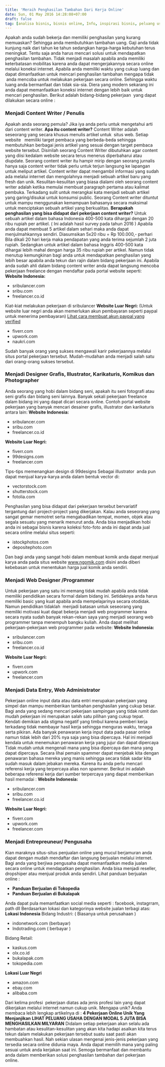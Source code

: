 ```yaml
---
title: 'Meraih Penghasilan Tambahan Dari Kerja Online'
date: Sun, 01 May 2016 14:28:08+07:00
draft: false
tag: [analisa bisnis, bisnis online, Info, inspirasi bisnis, peluang usaha, ulasan bisnis]
---
```


Apakah anda sudah bekerja dan memiliki penghasilan yang kurang memuaskan? Sehingga anda membutuhkan tambahan uang. Gaji anda tidak kunjung naik dari tahun ke tahun sedangkan harga-harga kebutuhan terus meningkat. Tentu saja anda harus mencari solusi untuk mendapatkan penghasilan tambahan. Tidak menjadi masalah apabila anda memiliki keterbatasan mobilitas karena anda dapat mengerjakannya secara online melalui koneksi internet. Apabila anda memiliki waktu yang cukup luang dan dapat dimanfaatkan untuk mencari penghasilan tambahan mengapa tidak  anda mencoba untuk melakukan pekerjaan secara online. Sehingga waktu luang anda bermanfaat dan tidak sia-sia. Diera yang modern sekarang ini anda dapat memanfaatkan koneksi internet dengan lebih baik untuk mencari penghasilan. Berikut adalah bidang-bidang pekerjaan  yang dapat dilakukan secara online :

### Menjadi Content Writer / Penulis

Apakah anda seorang pemula? Jika iya anda perlu untuk mengetahui arti dari content writer. **Apa itu content writer?** Content Writer adalah seseorang yang secara khusus menulis artikel untuk  situs web. Setiap website   memiliki target pembaca yang berbeda-beda sehingga membutuhkan berbagai jenis artikel yang sesuai dengan target pembaca website tersebut. Disinilah seorang Content Writer dibutuhkan agar content yang diisi kedalam website secara terus menerus diperbaharui atau diupdate. Seorang content writer itu hampir mirip dengan seorang jurnalis hanya saja content writer tidak perlu untuk terjun langsung ke lapangan untuk meliput artikel. Content writer dapat mengambil informasi yang sudah ada melalui internet dan mengolahnya menjadi sebuah artikel baru yang fresh dan unik. Kesulitan-kesulitan yang biasa dialami oleh seorang content writer adalah ketika memulai membuat paragraph pertama atau kalimat pembuka. Terkadang sulit untuk merangkai kata menjadi sebuah artikel yang garing/disukai untuk konsumsi public. Seorang Content writer dituntut untuk mampu menggunakan kemampuan bahasanya secara maksimal untuk menciptakan sebuah artikel yang berkualitas. **Berapakah penghasilan yang bisa didapat dari pekerjaan content writer?** Untuk sebuah artikel dalam bahasa Indonesia 400-500 kata dihargai dengan 20 ribu rupiah per artikel. ( Ini adalah hasil survey pada tahun 2016 ) Apabila anda dapat membuat 5 artikel dalam sehari maka anda dapat menjulmahkannya sendiri. Diasumsikan 5x20 ribu = Rp 100.000,- perhari Bila dikali 20 hari kerja maka pendapatan yang anda terima sejumlah 2 juta rupiah. Sedangkan untuk artikel dalam bahasa Inggris 400-500 kata dihargai lebih mahal dengan harga 35 ribu rupiah per artikel. Namun tidak menutup kemungkinan bagi anda untuk mendapatkan penghasilan yang lebih besar apabila anda tekun dan rajin dalam bidang pekerjaan ini. Apabila anda sudah ahli dalam bidang content writer anda dapat langsung mencoba pekerjaan freelance dengan mendaftar pada portal website seperti: **Website Indonesia:**

*   sribulancer.com
*   sribu.com
*   freelancer.co.id

Kiat-kiat melakukan pekerjaan di sribulancer **Website Luar Negri:** (Untuk website luar negri anda akan memerlukan akun pembayaran seperti paypal untuk menerima pembayaran) [Lihat cara membuat akun paypal yang verified](/cara-membuat-akun-paypal-verified/)

*   fiverr.com
*   upwork.com
*   naukri.com

Sudah banyak orang yang sukses mengawali karir pekerjaannya melalui situs portal pekerjaan tersebut. Mudah-mudahan anda menjadi salah satu dari orang-orang sukses tersebut.

### Menjadi Designer Grafis, Illustrator, Karikaturis, Komikus dan Photographer

Anda seorang yang hobi dalam bidang seni, apakah itu seni fotografi atau seni grafis dan bidang seni lainnya. Banyak sekali pekerjaan freelance dalam bidang ini yang dapat dicari secara online. Contoh portal website pekerjaan yang banyak mencari desainer grafis, illustrator dan karikaturis antara lain: **Website Indonesia:**

*   sribulancer.com
*   sribu.com
*   freelancer.co.id

**Website Luar Negri:**

*   fiverr.com
*   99designs.com
*   freelancer.com

Tips-tips memenangkan design di 99designs Sebagai illustrator  anda pun dapat menjual karya-karya anda dalam bentuk vector di:

*   vectorstock.com
*   shutterstock.com
*   fotolia.com

Penghasilan yang bisa didapat dari pekerjaan tersebut bervariatif tergantung dari project-project yang dikerjakan. Kalau anda seseorang yang sangat gemar memotret serta mengabadikan tempat, momen, objek atau segala sesuatu yang menarik menurut anda. Anda bisa menjadikan hobi anda ini sebagai bisnis karena koleksi foto-foto anda ini dapat anda jual secara online melalui situs seperti:

*   istockphotos.com
*   depositephoto.com

Dan bagi anda yang sangat hobi dalam membuat komik anda dapat menjual karya anda pada situs website www.ngomik.com disini anda diberi kebebasan untuk menentukan harga jual komik anda sendiri.

### Menjadi Web Designer /Programmer

Untuk pekerjaan yang satu ini memang tidak mudah apabila anda tidak memiliki pendidikan secara formal dalam bidang ini. Setidaknya anda harus memiliki basic yang kuat apabila anda mempelajarinya secara otodidak. Namun pendidikan tidaklah  menjadi batasan untuk seseorang yang memiliki motivasi kuat dapat bekerja menjadi web programmer karena secara nyata sudah banyak rekan-rekan saya yang menjadi seorang web programmer tanpa menempuh bangku kuliah. Anda dapat melihat pekerjaan-pekerjaan web programmer pada website: **Website Indonesia:**

*   sribulancer.com
*   sribu.com
*   freelancer.co.id

**Website Luar Negri:**

*   fiverr.com
*   upwork.com
*   freelancer.com

### Menjadi Data Entry, Web Administrator

Pekerjaan online input data atau data entri merupakan pekerjaan yang simpel dan mampu memberikan tambahan penghasilan yang cukup besar. Bagi anda yang sedang mencari pekerjaan sampingan yang tidak rumit dan mudah pekerjaan ini merupakan salah satu pilihan yang cukup tepat. Kendati demikian ada stigma negatif yang timbul karena pemberi kerja terkadang tidak membayar hasil kerja sehingga menguras waktu, tenaga serta pikiran. Ada banyak penawaran kerja input data pada pasar online namun tidak lebih dari 20% nya saja yang bisa dipercaya. Hal ini menjadi kendala untuk menemukan penawaran kerja yang jujur dan dapat dipercaya Tidak mudah untuk mengenali mana yang bisa dipercaya dan mana yang dapat dipercaya. Secara lihai pemain spammer dapat menjebak kita dengan penawaran bahasa mereka yang manis sehingga secara tidak sadar kita sudah masuk dalam jebakan mereka. Karena itu anda perlu mencari referensi kerja yang terpercaya alias non spammer. Berikut ini adalah beberapa referensi kerja dari sumber terpercaya yang dapat memberikan hasil memadai : **Website Indonesia:**

*   sribulancer.com
*   sribu.com
*   freelancer.co.id

**Website Luar Negri:**

*   fiverr.com
*   upwork.com
*   freelancer.com

### Menjadi Entrepreuneur/ Pengusaha

Kian maraknya situs-situs penjualan online yang mucul berjamuran anda dapat dengan mudah mendaftar dan langsung berjualan melalui internet. Bagi anda yang berjiwa pengusaha dapat memanfaatkan media jualan secara online untuk mendapatkan penghasilan. Anda bisa menjadi reseller, dropshiper atau menjual produk anda sendiri. Lihat panduan berjualan online :

*   **Panduan Berjualan di Tokopedia**
*   **Panduan Berjualan di Bukalapak**

Anda dapat pula memanfaatkan social media seperti : facebook, instagrram, path dll Berdasarkan lokasi dan kategorinya website jualan terbagi atas: **Lokasi Indonesia** Bidang Industri: ( Biasanya untuk perusahaan )

*   indonetwork.com (berbayar)
*   Indotrading.com ( berbayar )

Bidang Retail:

*   kaskus.com
*   olx.co.id
*   bukalapak.com
*   tokopedia.com

**Lokasi Luar Negri**

*   amazon.com
*   ebay.com
*   alibaba.com

Dari kelima profesi  pekerjaan diatas ada jenis profesi lain yang dapat dikerjakan melalui internet namun cukup unik. Mengapa unik? Anda membaca lebih lengkap artikelnya di : **4 Pekerjaan Online Unik Yang Menjanjikan** **LIHAT PELUANG USAHA DENGAN MODAL 5 JUTA BISA MENGHASILKAN MILYARAN** Didalam setiap pekerjaan akan selalu ada hambatan atau kesulitan-kesulitan yang akan kita hadapi asalkan kita terus tekun dalam melakukan pekerjaan tersebut suatu saat pasti akan membuahkan hasil. Nah sekian ulasan mengenai jenis-jenis pekerjaan yang tersedia secara online didunia maya. Anda dapat memilih mana yang paling sesuai untuk anda kerjakan saat ini. Semoga bermanfaat dan membantu anda dalam memberikan solusi penghasilan tambahan dari pekerjaan online.